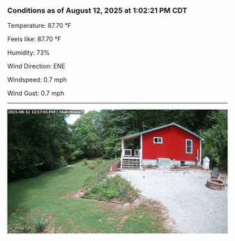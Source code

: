 ### Conditions as of August 12, 2025 at 1:02:21 PM CDT 

Temperature: 87.70 &deg;F

Feels like: 87.70 &deg;F

Humidity: 73%

Wind Direction: ENE

Windspeed: 0.7 mph

Wind Gust: 0.7 mph

---

<img src="./images/latest.jpeg"/>

